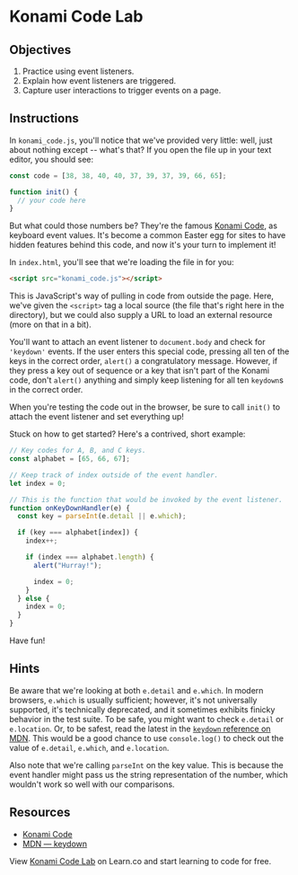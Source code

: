 # Konami Code Lab

## Objectives

1. Practice using event listeners.
2. Explain how event listeners are triggered.
3. Capture user interactions to trigger events on a page.

## Instructions

In `konami_code.js`, you'll notice that we've provided very little: well, just
about nothing except -- what's that? If you open the file up in your text
editor, you should see:

```js
const code = [38, 38, 40, 40, 37, 39, 37, 39, 66, 65];

function init() {
  // your code here
}
```

But what could those numbers be? They're the famous [Konami
Code](https://en.wikipedia.org/wiki/Konami_Code), as keyboard event values. It's
become a common Easter egg for sites to have hidden features behind this code,
and now it's your turn to implement it!

In `index.html`, you'll see that we're loading the file in for you:

```html
<script src="konami_code.js"></script>
```

This is JavaScript's way of pulling in code from outside the page. Here, we've
given the `<script>` tag a local source (the file that's right here in the
directory), but we could also supply a URL to load an external resource (more on
that in a bit).

You'll want to attach an event listener to `document.body` and check for
`'keydown'` events. If the user enters this special code, pressing all ten of
the keys in the correct order, `alert()` a congratulatory message. However, if
they press a key out of sequence or a key that isn't part of the Konami code,
don't `alert()` anything and simply keep listening for all ten `keydown`s in the
correct order.

When you're testing the code out in the browser, be sure to call `init()` to
attach the event listener and set everything up!

Stuck on how to get started? Here's a contrived, short example:

```js
// Key codes for A, B, and C keys.
const alphabet = [65, 66, 67];

// Keep track of index outside of the event handler.
let index = 0;

// This is the function that would be invoked by the event listener.
function onKeyDownHandler(e) {
  const key = parseInt(e.detail || e.which);

  if (key === alphabet[index]) {
    index++;

    if (index === alphabet.length) {
      alert("Hurray!");

      index = 0;
    }
  } else {
    index = 0;
  }
}
```

Have fun!

## Hints

Be aware that we're looking at both `e.detail` and `e.which`. In modern
browsers, `e.which` is usually sufficient; however, it's not universally
supported, it's technically deprecated, and it sometimes exhibits finicky
behavior in the test suite. To be safe, you might want to check `e.detail` or
`e.location`. Or, to be safest, read the latest in the [`keydown` reference on
MDN][keydown]. This would be a good chance to use `console.log()` to check out
the value of `e.detail`, `e.which`, and `e.location`.

Also note that we're calling `parseInt` on the key value. This is because the
event handler might pass us the string representation of the number, which
wouldn't work so well with our comparisons.

## Resources

- [Konami Code](https://en.wikipedia.org/wiki/Konami_Code)
- [MDN — keydown][keydown]

[keydown]: https://developer.mozilla.org/en-US/docs/Web/Events/keydown

<p class='util--hide'>View <a href='https://learn.co/lessons/konami-code-lab'>Konami Code Lab</a> on Learn.co and start learning to code for free.</p>
